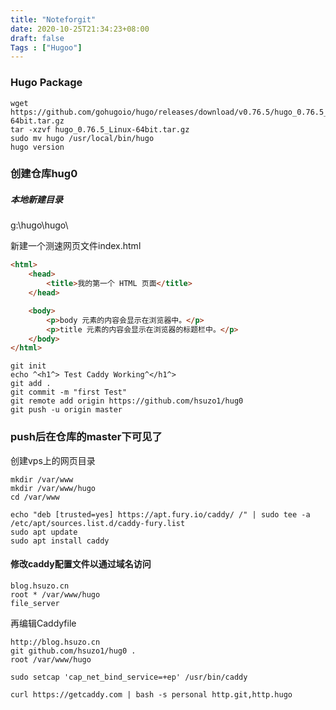 ```yaml
---
title: "Noteforgit"
date: 2020-10-25T21:34:23+08:00
draft: false
Tags : ["Hugoo"]
---
```


### Hugo Package
```
wget https://github.com/gohugoio/hugo/releases/download/v0.76.5/hugo_0.76.5_Linux-64bit.tar.gz
tar -xzvf hugo_0.76.5_Linux-64bit.tar.gz
sudo mv hugo /usr/local/bin/hugo
hugo version
```
### 创建仓库hug0

##### 本地新建目录
g:\hugo\hugo\

新建一个测速网页文件index.html
```html
<html>
    <head>
        <title>我的第一个 HTML 页面</title>
    </head>

    <body>
        <p>body 元素的内容会显示在浏览器中。</p>
        <p>title 元素的内容会显示在浏览器的标题栏中。</p>
    </body>
</html>
```

```
git init
echo ^<h1^> Test Caddy Working^</h1^>
git add .
git commit -m "first Test"
git remote add origin https://github.com/hsuzo1/hug0
git push -u origin master
```

### push后在仓库的master下可见了

创建vps上的网页目录
```
mkdir /var/www
mkdir /var/www/hugo
cd /var/www
```

```
echo "deb [trusted=yes] https://apt.fury.io/caddy/ /" | sudo tee -a /etc/apt/sources.list.d/caddy-fury.list
sudo apt update
sudo apt install caddy
```

#### 修改caddy配置文件以通过域名访问
```
blog.hsuzo.cn
root * /var/www/hugo
file_server
```

再编辑Caddyfile
```
http://blog.hsuzo.cn
git github.com/hsuzo1/hug0 .
root /var/www/hugo

sudo setcap 'cap_net_bind_service=+ep' /usr/bin/caddy

curl https://getcaddy.com | bash -s personal http.git,http.hugo
```